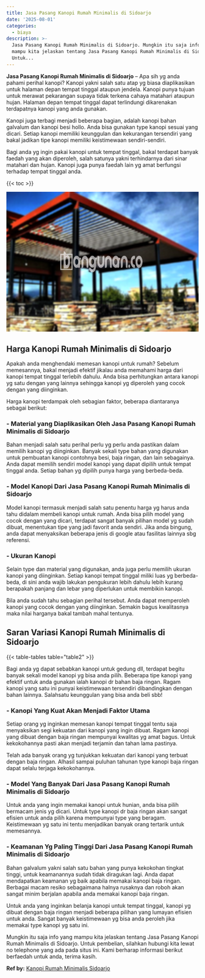 ```yaml
---
title: Jasa Pasang Kanopi Rumah Minimalis di Sidoarjo
date: '2025-08-01'
categories:
  - biaya
description: >-
  Jasa Pasang Kanopi Rumah Minimalis di Sidoarjo. Mungkin itu saja info yang
  mampu kita jelaskan tentang Jasa Pasang Kanopi Rumah Minimalis di Sidoarjo.
  Untuk...
---
```


**Jasa Pasang Kanopi Rumah Minimalis di Sidoarjo** – Apa sih yg anda pahami perihal kanopi? Kanopi yakni salah satu atap yg biasa diaplikasikan untuk halaman depan tempat tinggal ataupun jendela. Kanopi punya tujuan untuk merawat pekarangan supaya tidak terkena cahaya matahari ataupun hujan. Halaman depan tempat tinggal dapat terlindungi dikarenakan terdapatnya kanopi yang anda gunakan.

Kanopi juga terbagi menjadi beberapa bagian, adalah kanopi bahan galvalum dan kanopi besi hollo. Anda bisa gunakan type kanopi sesuai yang dicari. Setiap kanopi memiliki keunggulan dan kekurangan tersendiri yang bakal jadikan tipe kanopi memiliki keistimewaan sendiri-sendiri.

Bagi anda yg ingin pakai kanopi untuk tempat tinggal, bakal terdapat banyak faedah yang akan diperoleh, salah satunya yakni terhindarnya dari sinar matahari dan hujan. Kanopi juga punya faedah lain yg amat berfungsi terhadap tempat tinggal anda.

{{< toc >}}

![Jasa Pasang Kanopi Rumah Minimalis di Sidoarjo](/images/harga-kanopi-minimalis-12.png)

## Harga Kanopi Rumah Minimalis di Sidoarjo

Apakah anda menghendaki memesan kanopi untuk rumah? Sebelum memesannya, bakal menjadi efektif jikalau anda memahami harga dari kanopi tempat tinggal terlebih dahulu. Anda bisa perhitungkan antara kanopi yg satu dengan yang lainnya sehingga kanopi yg diperoleh yang cocok dengan yang diinginkan.

Harga kanopi terdampak oleh sebagian faktor, beberapa diantaranya sebagai berikut:

### \- Material yang Diaplikasikan Oleh Jasa Pasang Kanopi Rumah Minimalis di Sidoarjo

Bahan menjadi salah satu perihal perlu yg perlu anda pastikan dalam memilih kanopi yg diinginkan. Banyak sekali type bahan yang digunakan untuk pembuatan kanopi contohnya besi, baja ringan, dan lain sebagainya. Anda dapat memilih sendiri model kanopi yang dapat dipilih untuk tempat tinggal anda. Setiap bahan yg dipilih punya harga yang berbeda-beda.

### \- Model Kanopi Dari Jasa Pasang Kanopi Rumah Minimalis di Sidoarjo

Model kanopi termasuk menjadi salah satu penentu harga yg harus anda tahu didalam membeli kanopi untuk rumah. Anda bisa pilih model yang cocok dengan yang dicari, terdapat sangat banyak pilihan model yg sudah dibuat, menentukan tipe yang jadi favorit anda sendiri. Jika anda bingung, anda dapat menyaksikan beberapa jenis di google atau fasilitas lainnya sbg referensi.

### \- Ukuran Kanopi

Selain type dan material yang digunakan, anda juga perlu memilih ukuran kanopi yang diinginkan. Setiap kanopi tempat tinggal miliki luas yg berbeda-beda, di sini anda wajib lakukan pengukuran lebih dahulu lebih kurang berapakah panjang dan lebar yang diperlukan untuk membikin kanopi.

Bila anda sudah tahu sebagian perihal tersebut. Anda dapat memperoleh kanopi yang cocok dengan yang diinginkan. Semakin bagus kwalitasnya maka nilai harganya bakal tambah mahal tentunya.

## Saran Variasi Kanopi Rumah Minimalis di Sidoarjo

{{< table-tables table="table2" >}}

Bagi anda yg dapat sebabkan kanopi untuk gedung dll, terdapat begitu banyak sekali model kanopi yg bisa anda pilih. Beberapa tipe kanopi yang efektif untuk anda gunakan ialah kanopi dr bahan baja ringan. Ragam kanopi yang satu ini punyai keistimewaan tersendiri dibandingkan dengan bahan lainnya. Salahsatu keunggulan yang bisa anda beli sbb!

### \- Kanopi Yang Kuat Akan Menjadi Faktor Utama

Setiap orang yg inginkan memesan kanopi tempat tinggal tentu saja menyaksikan segi kekuatan dari kanopi yang ingin dibuat. Ragam kanopi yang dibuat dengan baja ringan mempunyai kwalitas yg amat bagus. Untuk kekokohannya pasti akan menjadi terjamin dan tahan lama pastinya.

Telah ada banyak orang yg tunjukkan kekuatan dari kanopi yang terbuat dengan baja ringan. Alhasil sampai puluhan tahunan type kanopi baja ringan dapat selalu terjaga kekokohannya.

### \- Model Yang Banyak Dari Jasa Pasang Kanopi Rumah Minimalis di Sidoarjo

Untuk anda yang ingin memakai kanopi untuk hunian, anda bisa pilih bermacam jenis yg dicari. Untuk type kanopi dr baja ringan akan sangat efisien untuk anda pilih karena mempunyai type yang beragam. Keistimewaan yg satu ini tentu menjadikan banyak orang tertarik untuk memesannya.

### \- Keamanan Yg Paling Tinggi Dari Jasa Pasang Kanopi Rumah Minimalis di Sidoarjo

Bahan galvalum yakni salah satu bahan yang punya kekokohan tingkat tinggi, untuk keamanannya sudah tidak diragukan lagi. Anda dapat mendapatkan keamanan yg baik apabila memakai kanopi baja ringan. Berbagai macam resiko sebagaimana halnya rusaknya dan roboh akan sangat minim berjalan apabila anda memakai kanopi baja ringan.

Untuk anda yang inginkan belanja kanopi untuk tempat tinggal, kanopi yg dibuat dengan baja ringan menjadi beberapa pilihan yang lumayan efisien untuk anda. Sangat banyak keistimewaan yg bisa anda peroleh jika memakai type kanopi yg satu ini.

Mungkin itu saja info yang mampu kita jelaskan tentang Jasa Pasang Kanopi Rumah Minimalis di Sidoarjo. Untuk pembelian, silahkan hubungi kita lewat no telephone yang ada pada situs ini. Kami berharap informasi berikut berfaedah untuk anda, terima kasih.

**Ref by:**  [Kanopi Rumah Minimalis Sidoarjo](https://id.wikipedia.org/wiki/Kanopi)
